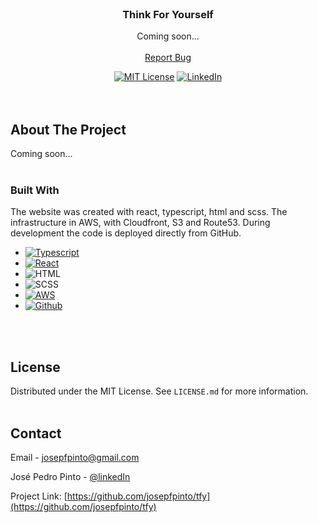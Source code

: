 <!-- PROJECT LOGO -->
<br />
<div align="center">

<h3 align="center">Think For Yourself</h3>

  <p align="center">
    Coming soon...
    <br />
    <br />
    <a href="mailto:josepfpinto@gmail.com">Report Bug</a>

[![MIT License][license-shield]][license-url]
[![LinkedIn][linkedin-shield]][linkedin-url]
    <br />
    <br />
    <br />
  </p>
</div>


<!-- ABOUT THE PROJECT -->
## About The Project
Coming soon...
<br />
<br />

### Built With

The website was created with react, typescript, html and scss. The infrastructure in AWS, with Cloudfront, S3 and Route53. During development the code is deployed directly from GitHub.

* [![Typescript][Typescript.js]][Typescript-url]
* [![React][React.js]][React-url]
* ![HTML][HTML.js]
* ![SCSS][SCSS.js]
* [![AWS][AWS.js]][AWS-url]
* [![Github][Github.js]][Github-url]
<br />
<br />

<!-- LICENSE -->
## License

Distributed under the MIT License. See `LICENSE.md` for more information.
<br />
<br />

<!-- CONTACT -->
## Contact

Email - <a href="mailto:josepfpinto@gmail.com">josepfpinto@gmail.com</a>

José Pedro Pinto - [@linkedIn](https://www.linkedin.com/in/josepfpinto/)

Project Link: [https://github.com/josepfpinto/tfy](https://github.com/josepfpinto/tfy)
<br />
<br />


<!-- MARKDOWN LINKS & IMAGES -->
<!-- https://www.markdownguide.org/basic-syntax/#reference-style-links -->
[contributors-shield]: https://img.shields.io/github/contributors/othneildrew/Best-README-Template.svg?style=for-the-badge
[contributors-url]: https://github.com/othneildrew/Best-README-Template/graphs/contributors
[forks-shield]: https://img.shields.io/github/forks/othneildrew/Best-README-Template.svg?style=for-the-badge
[forks-url]: https://github.com/othneildrew/Best-README-Template/network/members
[stars-shield]: https://img.shields.io/github/stars/othneildrew/Best-README-Template.svg?style=for-the-badge
[stars-url]: https://github.com/othneildrew/Best-README-Template/stargazers
[issues-shield]: https://img.shields.io/github/issues/othneildrew/Best-README-Template.svg?style=for-the-badge
[issues-url]: https://github.com/othneildrew/Best-README-Template/issues
[license-shield]: https://img.shields.io/github/license/othneildrew/Best-README-Template.svg?style=for-the-badge
[license-url]: https://github.com/josepfpinto/drinkee_website/blob/main/LICENSE.md
[linkedin-shield]: https://img.shields.io/badge/linkedin-%230077B5.svg?style=for-the-badge&logo=linkedin&logoColor=white
[linkedin-url]: https://www.linkedin.com/in/josepfpinto/
[product-screenshot]: images/screenshot.png
[React.js]: https://img.shields.io/badge/React-20232A?style=for-the-badge&logo=react&logoColor=61DAFB
[React-url]: https://reactnative.dev/
[Typescript.js]: https://img.shields.io/badge/typescript-20232A?style=for-the-badge&logo=typescript&logoColor=%23F7DF1E
[Typescript-url]: https://www.typescriptlang.org/
[AWS.js]: https://img.shields.io/badge/aws_cloud-20232A?style=for-the-badge&logo=amazon&logoColor=23000000
[AWS-url]: https://aws.amazon.com/
[Github.js]: https://img.shields.io/badge/Github-20232A?style=for-the-badge&logo=github&logoColor=fff
[Github-url]: github.com/
[HTML.js]: https://img.shields.io/badge/HTML-20232A?style=for-the-badge&logo=html5&logoColor=%E34F26
[SCSS.js]: https://img.shields.io/badge/SCSS-20232A?style=for-the-badge&logo=css3&logoColor=1572B6